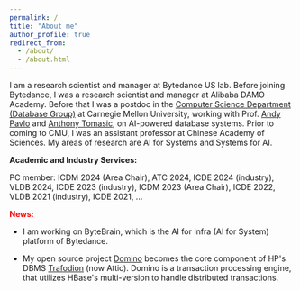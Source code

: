```yaml
---
permalink: /
title: "About me"
author_profile: true
redirect_from: 
  - /about/
  - /about.html
---
```

I am a research scientist and manager at Bytedance US lab. Before joining Bytedance, I was a research scientist and manager at Alibaba DAMO Academy. Before that I was a postdoc in the [Computer Science Department (Database Group)](https://db.cs.cmu.edu/) at Carnegie Mellon University, working with Prof. [Andy Pavlo](https://www.cs.cmu.edu/~pavlo/) and [Anthony Tomasic](https://www.cs.cmu.edu/~tomasic/), on AI-powered database systems. Prior to coming to CMU, I was an assistant professor at Chinese Academy of Sciences. My areas of research are AI for Systems and Systems for AI.

**Academic and Industry Services:**

PC member: ICDM 2024 (Area Chair), ATC 2024, ICDE 2024 (industry), VLDB 2024, ICDE 2023 (industry), ICDM 2023 (Area Chair), ICDE 2022, VLDB 2021 (industry), ICDE 2021, ...

<font color=red> **News:** </font>

- I am working on ByteBrain, which is the AI for Infra (AI for System) platform of Bytedance.

- My open source project [Domino](https://github.com/domino-succ/domino/wiki) becomes the core component of HP's DBMS [Trafodion](https://attic.apache.org/projects/trafodion.html) (now Attic). Domino is a transaction processing engine, that utilizes HBase's multi-version to handle distributed transactions.
